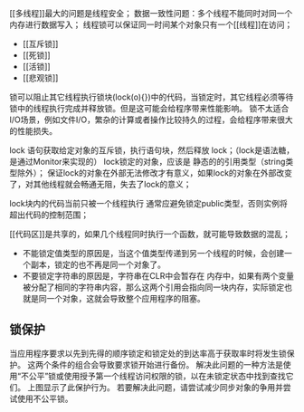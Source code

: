 [[多线程]]最大的问题是线程安全；
数据一致性问题：多个线程不能同时对同一个内存进行数据写入；
线程锁可以保证同一时间某个对象只有一个[[线程]]在访问；

- [[互斥锁]]
- [[死锁]]
- [[活锁]]
- [[悲观锁]]


锁可以阻止其它线程执行锁块(lock(o){})中的代码，当锁定时，其它线程必须等待锁中的线程执行完成并释放锁。但是这可能会给程序带来性能影响。
锁不太适合I/O场景，例如文件I/O，繁杂的计算或者操作比较持久的过程，会给程序带来很大的性能损失。

lock 语句获取给定对象的互斥锁，执行语句块，然后释放 lock；（lock是语法糖，是通过Monitor来实现的）
lock锁定的对象，应该是 静态的的引用类型（string类型除外）；
保证lock的对象在外部无法修改才有意义，如果lock的对象在外部改变了，对其他线程就会畅通无阻，失去了lock的意义；

lock块内的代码当前只被一个线程执行
通常应避免锁定public类型，否则实例将超出代码的控制范围；

[[代码区]]是共享的，如果几个线程同时执行一个函数，就可能导致数据的混乱；

- 不能锁定值类型的原因是，当这个值类型传递到另一个线程的时候，会创建一个副本，锁定的也不再是同一个对象了。
- 不要锁定字符串的原因是，字符串在CLR中会暂存在 内存中，如果有两个变量被分配了相同的字符串内容，那么这两个引用会指向同一块内存，实际锁定也就是同一个对象，这就会导致整个应用程序的阻塞。

## **锁保护**
当应用程序要求以先到先得的顺序锁定和锁定处的到达率高于获取率时将发生锁保护。 这两个条件的组合会导致要求锁开始进行备份。 解决此问题的一种方法是使用“不公平”锁或使用授予第一个线程访问权限的锁，以在未锁定状态中找到查找它们。 上图显示了此保护行为。 若要解决此问题，请尝试减少同步对象的争用并尝试使用不公平锁。